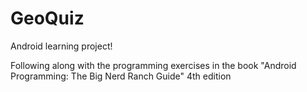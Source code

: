 # GeoQuiz
Android learning project!

Following along with the programming exercises in the book "Android Programming: The Big Nerd Ranch Guide" 4th edition

